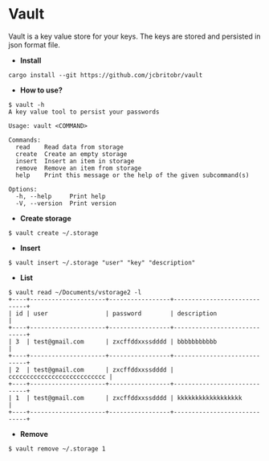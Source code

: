 # Vault

Vault is a key value store for your keys. The keys are stored and persisted in json format file.

* **Install**

```
cargo install --git https://github.com/jcbritobr/vault
```
* **How to use?**

```
$ vault -h
A key value tool to persist your passwords

Usage: vault <COMMAND>

Commands:
  read    Read data from storage
  create  Create an empty storage
  insert  Insert an item in storage
  remove  Remove an item from storage
  help    Print this message or the help of the given subcommand(s)

Options:
  -h, --help     Print help
  -V, --version  Print version
```

* **Create storage**
```
$ vault create ~/.storage
```

* **Insert**

```
$ vault insert ~/.storage "user" "key" "description"
```

* **List**
```
$ vault read ~/Documents/vstorage2 -l
+----+---------------------+-----------------+-----------------------------+
| id | user                | password        | description                 |
+----+---------------------+-----------------+-----------------------------+
| 3  | test@gmail.com      | zxcffddxxssdddd | bbbbbbbbbbb                 |
+----+---------------------+-----------------+-----------------------------+
| 2  | test@gmail.com      | zxcffddxxssdddd | ccccccccccccccccccccccccccc |
+----+---------------------+-----------------+-----------------------------+
| 1  | test@gmail.com      | zxcffddxxssdddd | kkkkkkkkkkkkkkkkkk          |
+----+---------------------+-----------------+-----------------------------+
```

* **Remove**

```
$ vault remove ~/.storage 1
```